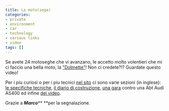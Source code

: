 ```yaml
---
title: La moto(sega)
categories:
- private
- environment
- car
- technology
- various links
- video
tags: []
---
```

Se avete 24 motoseghe che vi avanzano, le accetto molto volentieri che mi ci
faccio una bella moto, la ["Dolmette"](http://www.dolmette.com
"http://www.dolmette.com" )! Non ci credete?!? Guardate questo video!

Per i piu curiosi o per i piu tecnici [nel sito](http://www.dolmette.com
"http://www.dolmette.com" ) ci sono varie sezioni (in inglese): [le specifiche
tecniche](http://www.dolmar.com/757.php "http://www.dolmar.com/757.php" ), [il
diario di costruzione](http://www.dolmar.com/759.php
"http://www.dolmar.com/759.php" ), [una gara](http://www.dolmar.com/758.php
"http://www.dolmar.com/758.php" ) contro una Abt Audi AS400 ed infine [dei
video](http://www.dolmar.com/1138.php "http://www.dolmar.com/1138.php" ).

Grazie a _**Marco**_** **per la segnalazione.

